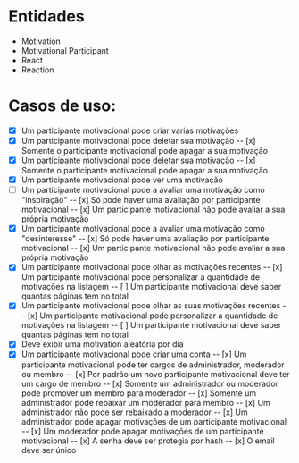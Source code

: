 # Entidades

- Motivation
- Motivational Participant
- React
- Reaction

# Casos de uso:

- [x] Um participante motivacional pode criar varias motivações
- [x] Um participante motivacional pode deletar sua motivação
      -- [x] Somente o participante motivacional pode apagar a sua motivação
- [x] Um participante motivacional pode deletar sua motivação
      -- [x] Somente o participante motivacional pode apagar a sua motivação
- [x] Um participante motivacional pode ver uma motivação
- [ ] Um participante motivacional pode a avaliar uma motivação como "inspiração"
      -- [x] Só pode haver uma avaliação por participante motivacional
      -- [x] Um participante motivacional não pode avaliar a sua própria motivação
- [x] Um participante motivacional pode a avaliar uma motivação como "desinteresse"
      -- [x] Só pode haver uma avaliação por participante motivacional
      -- [x] Um participante motivacional não pode avaliar a sua própria motivação
- [x] Um participante motivacional pode olhar as motivações recentes
      -- [x] Um participante motivacional pode personalizar a quantidade de motivações na listagem
      -- [ ] Um participante motivacional deve saber quantas páginas tem no total
- [x] Um participante motivacional pode olhar as suas motivações recentes
      -- [x] Um participante motivacional pode personalizar a quantidade de motivações na listagem
      -- [ ] Um participante motivacional deve saber quantas páginas tem no total
- [x] Deve exibir uma motivation aleatória por dia
- [x] Um participante motivacional pode criar uma conta
      -- [x] Um participante motivacional pode ter cargos de administrador, moderador ou membro
      -- [x] Por padrão um novo participante motivacional deve ter um cargo de membro
      -- [x] Somente um administrador ou moderador pode promover um membro para moderador
      -- [x] Somente um administrador pode rebaixar um moderador para membro
      -- [x] Um administrador não pode ser rebaixado a moderador
      -- [x] Um administrador pode apagar motivações de um participante motivacional
      -- [x] Um moderador pode apagar motivações de um participante motivacional
      -- [x] A senha deve ser protegia por hash
      -- [x] O email deve ser único
